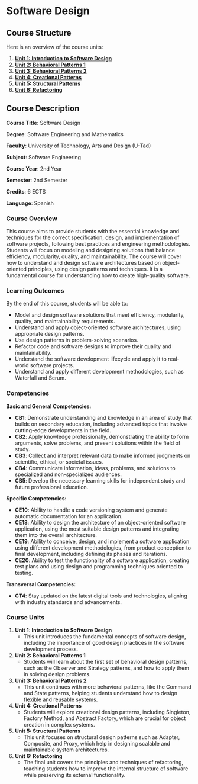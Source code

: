# Software Design

## **Course Structure**

Here is an overview of the course units:

1. [**Unit 1: Introduction to Software Design**](Unit_1/)
2. [**Unit 2: Behavioral Patterns 1**](Unit_2/)
3. [**Unit 3: Behavioral Patterns 2**](Unit_3/)
4. [**Unit 4: Creational Patterns**](Unit_4/)
5. [**Unit 5: Structural Patterns**](Unit_5/)
6. [**Unit 6: Refactoring**](Unit_6/)

## **Course Description**

**Course Title**: Software Design

**Degree**: Software Engineering and Mathematics

**Faculty**: University of Technology, Arts and Design (U-Tad)

**Subject**: Software Engineering 

**Course Year**: 2nd Year

**Semester**: 2nd Semester

**Credits**: 6 ECTS

**Language**: Spanish

### **Course Overview**

This course aims to provide students with the essential knowledge and techniques for the correct specification, design, and implementation of software projects, following best practices and engineering methodologies. Students will focus on modeling and designing solutions that balance efficiency, modularity, quality, and maintainability. The course will cover how to understand and design software architectures based on object-oriented principles, using design patterns and techniques. It is a fundamental course for understanding how to create high-quality software.

### **Learning Outcomes**

By the end of this course, students will be able to:

- Model and design software solutions that meet efficiency, modularity, quality, and maintainability requirements.
- Understand and apply object-oriented software architectures, using appropriate design patterns.
- Use design patterns in problem-solving scenarios.
- Refactor code and software designs to improve their quality and maintainability.
- Understand the software development lifecycle and apply it to real-world software projects.
- Understand and apply different development methodologies, such as Waterfall and Scrum.

### **Competencies**

**Basic and General Competencies:**

- **CB1**: Demonstrate understanding and knowledge in an area of study that builds on secondary education, including advanced topics that involve cutting-edge developments in the field.
- **CB2**: Apply knowledge professionally, demonstrating the ability to form arguments, solve problems, and present solutions within the field of study.
- **CB3**: Collect and interpret relevant data to make informed judgments on scientific, ethical, or societal issues.
- **CB4**: Communicate information, ideas, problems, and solutions to specialized and non-specialized audiences.
- **CB5**: Develop the necessary learning skills for independent study and future professional education.

**Specific Competencies:**

- **CE10**: Ability to handle a code versioning system and generate automatic documentation for an application.
- **CE18**: Ability to design the architecture of an object-oriented software application, using the most suitable design patterns and integrating them into the overall architecture.
- **CE19**: Ability to conceive, design, and implement a software application using different development methodologies, from product conception to final development, including defining its phases and iterations.
- **CE20**: Ability to test the functionality of a software application, creating test plans and using design and programming techniques oriented to testing.

**Transversal Competencies:**

- **CT4**: Stay updated on the latest digital tools and technologies, aligning with industry standards and advancements.

### **Course Units**

1. **Unit 1: Introduction to Software Design**
    - This unit introduces the fundamental concepts of software design, including the importance of good design practices in the software development process.
2. **Unit 2: Behavioral Patterns 1**
    - Students will learn about the first set of behavioral design patterns, such as the Observer and Strategy patterns, and how to apply them in solving design problems.
3. **Unit 3: Behavioral Patterns 2**
    - This unit continues with more behavioral patterns, like the Command and State patterns, helping students understand how to design flexible and reusable systems.
4. **Unit 4: Creational Patterns**
    - Students will explore creational design patterns, including Singleton, Factory Method, and Abstract Factory, which are crucial for object creation in complex systems.
5. **Unit 5: Structural Patterns**
    - This unit focuses on structural design patterns such as Adapter, Composite, and Proxy, which help in designing scalable and maintainable system architectures.
6. **Unit 6: Refactoring**
    - The final unit covers the principles and techniques of refactoring, teaching students how to improve the internal structure of software while preserving its external functionality.